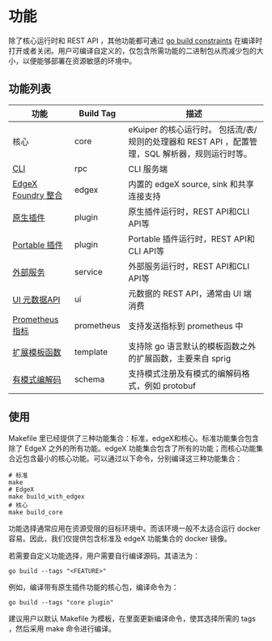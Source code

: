 # 功能

除了核心运行时和 REST API ，其他功能都可通过 [go build constraints](https://pkg.go.dev/go/build#hdr-Build_Constraints) 在编译时打开或者关闭。用户可编译自定义的，仅包含所需功能的二进制包从而减少包的大小，以便能够部署在资源敏感的环境中。

## 功能列表

| 功能                                                                          | Build Tag  | 描述                                                           |
|-----------------------------------------------------------------------------|------------|--------------------------------------------------------------|
| 核心                                                                          | core       | eKuiper 的核心运行时。 包括流/表/规则的处理器和 REST API ，配置管理，SQL 解析器，规则运行时等。 |
| [CLI](../../api/cli/overview.md)                                            | rpc        | CLI 服务端                                                      |
| [EdgeX Foundry 整合](../../edgex/edgex_rule_engine_tutorial.md)               | edgex      | 内置的 edgeX source, sink 和共享连接支持                               |
| [原生插件](../../extension/native/overview.md)                                  | plugin     | 原生插件运行时，REST API和CLI API等                                    |
| [Portable 插件](../../extension/portable/overview.md)                         | plugin     | Portable 插件运行时，REST API和CLI API等                             |
| [外部服务](../../extension/external/external_func.md)                           | service    | 外部服务运行时，REST API和CLI API等                                    |
| [UI 元数据API](../../operation/manager-ui/overview.md)                         | ui         | 元数据的 REST API，通常由 UI 端消费                                     |
| [Prometheus 指标](../../configuration/global_configurations.md#prometheus-配置) | prometheus | 支持发送指标到 prometheus 中                                         |
| [扩展模板函数](../../guide/sinks/data_template.md#模版中支持的函数)                       | template   | 支持除 go 语言默认的模板函数之外的扩展函数，主要来自 sprig                           |
| [有模式编解码](../../guide/serialization/serialization.md)                        | schema     | 支持模式注册及有模式的编解码格式，例如 protobuf                                 |

## 使用

Makefile 里已经提供了三种功能集合：标准，edgeX和核心。标准功能集合包含除了 EdgeX 之外的所有功能。edgeX 功能集合包含了所有的功能；而核心功能集合近包含最小的核心功能。可以通过以下命令，分别编译这三种功能集合：

```shell
# 标准
make
# EdgeX
make build_with_edgex
# 核心
make build_core
```

功能选择通常应用在资源受限的目标环境中。而该环境一般不太适合运行 docker 容易。因此，我们仅提供包含标准及 edgeX 功能集合的 docker 镜像。

若需要自定义功能选择，用户需要自行编译源码。其语法为：

```shell
go build --tags "<FEATURE>"
```

例如，编译带有原生插件功能的核心包，编译命令为：

```shell
go build --tags "core plugin"
```

建议用户以默认 Makefile 为模板，在里面更新编译命令，使其选择所需的 tags ，然后采用 make 命令进行编译。